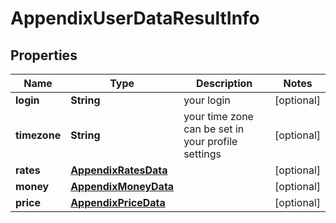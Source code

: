 

# AppendixUserDataResultInfo


## Properties

| Name | Type | Description | Notes |
|------------ | ------------- | ------------- | -------------|
|**login** | **String** | your login |  [optional] |
|**timezone** | **String** | your time zone can be set in your profile settings |  [optional] |
|**rates** | [**AppendixRatesData**](AppendixRatesData.md) |  |  [optional] |
|**money** | [**AppendixMoneyData**](AppendixMoneyData.md) |  |  [optional] |
|**price** | [**AppendixPriceData**](AppendixPriceData.md) |  |  [optional] |



